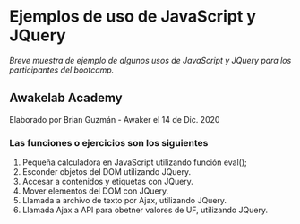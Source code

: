 # Ejemplos de uso de JavaScript y JQuery

_Breve muestra de ejemplo de algunos usos de JavaScript y JQuery para los 
participantes del bootcamp._

## Awakelab Academy
Elaborado por Brian Guzmán - Awaker
el 14 de Dic. 2020

### Las funciones o ejercicios son los siguientes

1. Pequeña calculadora en JavaScript utilizando función eval();
2. Esconder objetos del DOM utilizando JQuery.
3. Accesar a contenidos y etiquetas con JQuery.
4. Mover elementos del DOM con JQuery.
5. Llamada a archivo de texto por Ajax, utilizando JQuery.
6. Llamada Ajax a API para obetner valores de UF, utilizando JQuery.
